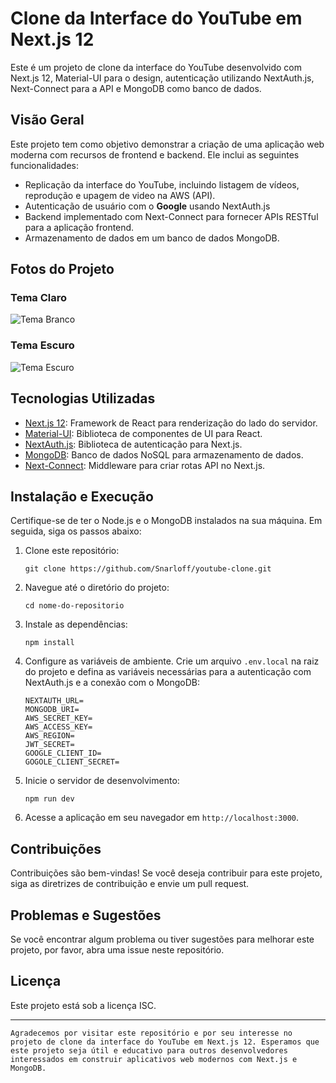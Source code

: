
# Clone da Interface do YouTube em Next.js 12

Este é um projeto de clone da interface do YouTube desenvolvido com Next.js 12, Material-UI para o design, autenticação utilizando NextAuth.js, Next-Connect para a API e MongoDB como banco de dados.

## Visão Geral

Este projeto tem como objetivo demonstrar a criação de uma aplicação web moderna com recursos de frontend e backend. Ele inclui as seguintes funcionalidades:

- Replicação da interface do YouTube, incluindo listagem de vídeos, reprodução e upagem de video na AWS (API).
- Autenticação de usuário com o **Google** usando NextAuth.js 
- Backend implementado com Next-Connect para fornecer APIs RESTful para a aplicação frontend.
- Armazenamento de dados em um banco de dados MongoDB.

## Fotos do Projeto


### Tema Claro

![Tema Branco](https://i.imgur.com/6csfQaA.png)

### Tema Escuro

![Tema Escuro](https://i.imgur.com/iZZX2eT.png)

## Tecnologias Utilizadas

- [Next.js 12](https://nextjs.org/): Framework de React para renderização do lado do servidor.
- [Material-UI](https://material-ui.com/): Biblioteca de componentes de UI para React.
- [NextAuth.js](https://next-auth.js.org/): Biblioteca de autenticação para Next.js.
- [MongoDB](https://www.mongodb.com/): Banco de dados NoSQL para armazenamento de dados.
- [Next-Connect](https://www.npmjs.com/package/next-connect): Middleware para criar rotas API no Next.js.

## Instalação e Execução

Certifique-se de ter o Node.js e o MongoDB instalados na sua máquina. Em seguida, siga os passos abaixo:

1. Clone este repositório:

   ```shell
   git clone https://github.com/Snarloff/youtube-clone.git
   ```

2. Navegue até o diretório do projeto:

   ```shell
   cd nome-do-repositorio
   ```

3. Instale as dependências:

   ```shell
   npm install
   ```

4. Configure as variáveis de ambiente. Crie um arquivo `.env.local` na raiz do projeto e defina as variáveis necessárias para a autenticação com NextAuth.js e a conexão com o MongoDB:

   ```env
   NEXTAUTH_URL=
   MONGODB_URI=
   AWS_SECRET_KEY=
   AWS_ACCESS_KEY=
   AWS_REGION=
   JWT_SECRET=
   GOOGLE_CLIENT_ID=
   GOGOLE_CLIENT_SECRET=
   ```

5. Inicie o servidor de desenvolvimento:

   ```shell
   npm run dev
   ```

6. Acesse a aplicação em seu navegador em `http://localhost:3000`.

## Contribuições

Contribuições são bem-vindas! Se você deseja contribuir para este projeto, siga as diretrizes de contribuição e envie um pull request.

## Problemas e Sugestões

Se você encontrar algum problema ou tiver sugestões para melhorar este projeto, por favor, abra uma issue neste repositório.

## Licença

Este projeto está sob a licença ISC.

---

```
Agradecemos por visitar este repositório e por seu interesse no projeto de clone da interface do YouTube em Next.js 12. Esperamos que este projeto seja útil e educativo para outros desenvolvedores interessados em construir aplicativos web modernos com Next.js e MongoDB.
```
